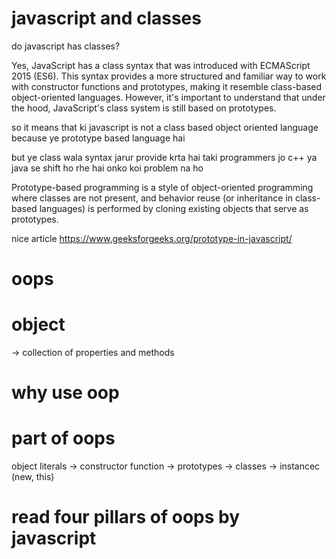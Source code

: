 # javascript and classes

do javascript has classes?

Yes, JavaScript has a class syntax that was introduced with ECMAScript 2015 (ES6). This syntax provides a more structured and familiar way to work with constructor functions and prototypes, making it resemble class-based object-oriented languages. However, it's important to understand that under the hood, JavaScript's class system is still based on prototypes.

so it means that ki javascript is not a class based object oriented language because ye prototype based
language hai 

but ye class wala syntax jarur provide krta hai taki programmers jo c++ ya java se shift ho rhe hai
onko koi problem na ho

Prototype-based programming is a style of object-oriented programming where classes are not present, and behavior reuse (or inheritance in class-based languages) is performed by cloning existing objects that serve as prototypes.

nice article
https://www.geeksforgeeks.org/prototype-in-javascript/


# oops

# object
-> collection of properties and methods 

# why use oop

# part of oops 
object literals 
-> constructor function
-> prototypes 
-> classes 
-> instancec (new, this) 

# read four pillars of oops by javascript 